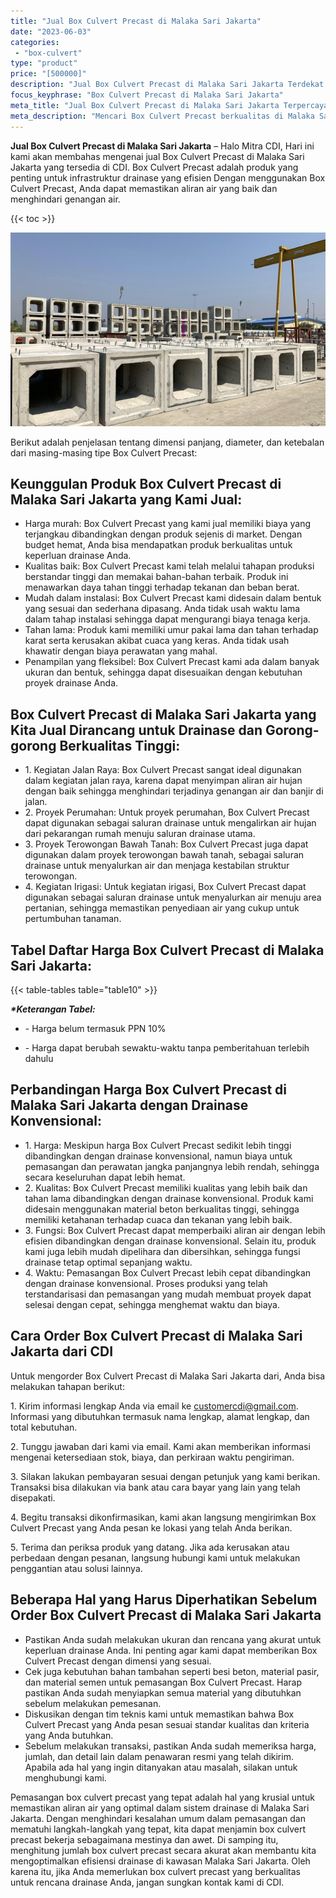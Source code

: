 ```yaml
---
title: "Jual Box Culvert Precast di Malaka Sari Jakarta"
date: "2023-06-03"
categories:
 - "box-culvert"
type: "product"
price: "[500000]"
description: "Jual Box Culvert Precast di Malaka Sari Jakarta Terdekat. Box Culvert Precast unggulan untuk kebutuhan konstruksi dengan performa superior. Hubungi kami untuk konsultasi mendalam."
focus_keyphrase: "Box Culvert Precast di Malaka Sari Jakarta"
meta_title: "Jual Box Culvert Precast di Malaka Sari Jakarta Terpercaya - CDI"
meta_description: "Mencari Box Culvert Precast berkualitas di Malaka Sari Jakarta? Kami adalah solusi tepat dengan solusi terbaik. Dapatkan informasi sekarang."
---
```


**Jual Box Culvert Precast di Malaka Sari Jakarta** – Halo Mitra CDI, Hari ini kami akan membahas mengenai jual Box Culvert Precast di Malaka Sari Jakarta yang tersedia di CDI. Box Culvert Precast adalah produk yang penting untuk infrastruktur drainase yang efisien Dengan menggunakan Box Culvert Precast, Anda dapat memastikan aliran air yang baik dan menghindari genangan air.

{{< toc >}}

![Jual Box Culvert Precast di Malaka Sari Jakarta](/images/box-culvert/box-culvert-15.jpg)

Berikut adalah penjelasan tentang dimensi panjang, diameter, dan ketebalan dari masing-masing tipe Box Culvert Precast: 

## Keunggulan Produk Box Culvert Precast di Malaka Sari Jakarta yang Kami Jual:

*   Harga murah: Box Culvert Precast yang kami jual memiliki biaya yang terjangkau dibandingkan dengan produk sejenis di market. Dengan budget hemat, Anda bisa mendapatkan produk berkualitas untuk keperluan drainase Anda.
*   Kualitas baik: Box Culvert Precast kami telah melalui tahapan produksi berstandar tinggi dan memakai bahan-bahan terbaik. Produk ini menawarkan daya tahan tinggi terhadap tekanan dan beban berat.
*   Mudah dalam instalasi: Box Culvert Precast kami didesain dalam bentuk yang sesuai dan sederhana dipasang. Anda tidak usah waktu lama dalam tahap instalasi sehingga dapat mengurangi biaya tenaga kerja.
*   Tahan lama: Produk kami memiliki umur pakai lama dan tahan terhadap karat serta kerusakan akibat cuaca yang keras. Anda tidak usah khawatir dengan biaya perawatan yang mahal.
*   Penampilan yang fleksibel: Box Culvert Precast kami ada dalam banyak ukuran dan bentuk, sehingga dapat disesuaikan dengan kebutuhan proyek drainase Anda.

## Box Culvert Precast di Malaka Sari Jakarta yang Kita Jual Dirancang untuk Drainase dan Gorong-gorong Berkualitas Tinggi:

*   1\. Kegiatan Jalan Raya: Box Culvert Precast sangat ideal digunakan dalam kegiatan jalan raya, karena dapat menyimpan aliran air hujan dengan baik sehingga menghindari terjadinya genangan air dan banjir di jalan.
*   2\. Proyek Perumahan: Untuk proyek perumahan, Box Culvert Precast dapat digunakan sebagai saluran drainase untuk mengalirkan air hujan dari pekarangan rumah menuju saluran drainase utama.
*   3\. Proyek Terowongan Bawah Tanah: Box Culvert Precast juga dapat digunakan dalam proyek terowongan bawah tanah, sebagai saluran drainase untuk menyalurkan air dan menjaga kestabilan struktur terowongan.
*   4\. Kegiatan Irigasi: Untuk kegiatan irigasi, Box Culvert Precast dapat digunakan sebagai saluran drainase untuk menyalurkan air menuju area pertanian, sehingga memastikan penyediaan air yang cukup untuk pertumbuhan tanaman.

## Tabel Daftar Harga Box Culvert Precast di Malaka Sari Jakarta:

{{< table-tables table="table10" >}}

**_\*Keterangan Tabel:_**

*   \- Harga belum termasuk PPN 10%

*   \- Harga dapat berubah sewaktu-waktu tanpa pemberitahuan terlebih dahulu

## Perbandingan Harga Box Culvert Precast di Malaka Sari Jakarta dengan Drainase Konvensional:

*   1\. Harga: Meskipun harga Box Culvert Precast sedikit lebih tinggi dibandingkan dengan drainase konvensional, namun biaya untuk pemasangan dan perawatan jangka panjangnya lebih rendah, sehingga secara keseluruhan dapat lebih hemat.
*   2\. Kualitas: Box Culvert Precast memiliki kualitas yang lebih baik dan tahan lama dibandingkan dengan drainase konvensional. Produk kami didesain menggunakan material beton berkualitas tinggi, sehingga memiliki ketahanan terhadap cuaca dan tekanan yang lebih baik.
*   3\. Fungsi: Box Culvert Precast dapat memperbaiki aliran air dengan lebih efisien dibandingkan dengan drainase konvensional. Selain itu, produk kami juga lebih mudah dipelihara dan dibersihkan, sehingga fungsi drainase tetap optimal sepanjang waktu.
*   4\. Waktu: Pemasangan Box Culvert Precast lebih cepat dibandingkan dengan drainase konvensional. Proses produksi yang telah terstandarisasi dan pemasangan yang mudah membuat proyek dapat selesai dengan cepat, sehingga menghemat waktu dan biaya.

## Cara Order Box Culvert Precast di Malaka Sari Jakarta dari CDI

Untuk mengorder Box Culvert Precast di Malaka Sari Jakarta dari, Anda bisa melakukan tahapan berikut:

1\.  Kirim informasi lengkap Anda via email ke customercdi@gmail.com. Informasi yang dibutuhkan termasuk nama lengkap, alamat lengkap, dan total kebutuhan.

2\.  Tunggu jawaban dari kami via email. Kami akan memberikan informasi mengenai ketersediaan stok, biaya, dan perkiraan waktu pengiriman.

3\.  Silakan lakukan pembayaran sesuai dengan petunjuk yang kami berikan. Transaksi bisa dilakukan via bank atau cara bayar yang lain yang telah disepakati.

4\.  Begitu transaksi dikonfirmasikan, kami akan langsung mengirimkan Box Culvert Precast yang Anda pesan ke lokasi yang telah Anda berikan.

5\.  Terima dan periksa produk yang datang. Jika ada kerusakan atau perbedaan dengan pesanan, langsung hubungi kami untuk melakukan penggantian atau solusi lainnya.

## Beberapa Hal yang Harus Diperhatikan Sebelum Order Box Culvert Precast di Malaka Sari Jakarta

*   Pastikan Anda sudah melakukan ukuran dan rencana yang akurat untuk keperluan drainase Anda. Ini penting agar kami dapat memberikan Box Culvert Precast dengan dimensi yang sesuai.
*   Cek juga kebutuhan bahan tambahan seperti besi beton, material pasir, dan material semen untuk pemasangan Box Culvert Precast. Harap pastikan Anda sudah menyiapkan semua material yang dibutuhkan sebelum melakukan pemesanan.
*   Diskusikan dengan tim teknis kami untuk memastikan bahwa Box Culvert Precast yang Anda pesan sesuai standar kualitas dan kriteria yang Anda butuhkan.
*   Sebelum melakukan transaksi, pastikan Anda sudah memeriksa harga, jumlah, dan detail lain dalam penawaran resmi yang telah dikirim. Apabila ada hal yang ingin ditanyakan atau masalah, silakan untuk menghubungi kami.

Pemasangan box culvert precast yang tepat adalah hal yang krusial untuk memastikan aliran air yang optimal dalam sistem drainase di Malaka Sari Jakarta. Dengan menghindari kesalahan umum dalam pemasangan dan mematuhi langkah-langkah yang tepat, kita dapat menjamin box culvert precast bekerja sebagaimana mestinya dan awet. Di samping itu, menghitung jumlah box culvert precast secara akurat akan membantu kita mengoptimalkan efisiensi drainase di kawasan Malaka Sari Jakarta. Oleh karena itu, jika Anda memerlukan box culvert precast yang berkualitas untuk rencana drainase Anda, jangan sungkan kontak kami di CDI.
